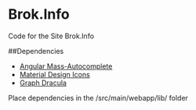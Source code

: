 # Brok.Info
Code for the Site Brok.Info

##Dependencies
* [Angular Mass-Autocomplete](https://github.com/hakib/MassAutocomplete)
* [Material Design Icons](https://github.com/google/material-design-icons)
* [Graph Dracula](https://github.com/strathausen/dracula)

Place dependencies in the /src/main/webapp/lib/ folder
